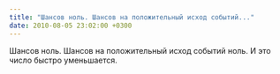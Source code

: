 ```yaml
---
title: "Шансов ноль. Шансов на положительный исход событий..."
date: 2010-08-05 23:02:00 +0300
---
```


Шансов ноль. Шансов на положительный исход событий ноль. И это число быстро уменьшается.

